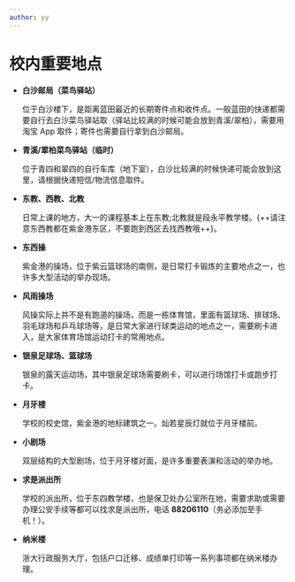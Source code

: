 ```yaml
---
author: yy
---
```


# **校内重要地点**

- **白沙邮局（菜鸟驿站）**

    位于白沙楼下，是距离蓝田最近的长期寄件点和收件点。一般蓝田的快递都需要自行去白沙菜鸟驿站取（驿站比较满的时候可能会放到青溪/翠柏），需要用淘宝 App 取件；寄件也需要自行拿到白沙邮局。

- **青溪/翠柏菜鸟驿站（临时）**
  
    位于青四和翠四的自行车库（地下室），白沙比较满的时候快递可能会放到这里，请根据快递短信/物流信息取件。

- **东教、西教、北教**

    日常上课的地方，大一的课程基本上在东教;北教就是段永平教学楼。{++请注意东西教都在紫金港东区，不要跑到西区去找西教哦++}。

- **东西操**

    紫金港的操场，位于紫云篮球场的南侧，是日常打卡锻炼的主要地点之一，也许多大型活动的举办现场。

- **风雨操场**

    风操实际上并不是有跑道的操场，而是一栋体育馆，里面有篮球场、排球场、羽毛球场和乒乓球场等，是日常大家进行球类运动的地点之一，需要刷卡进入，是大家体育场馆运动打卡的常用地点。

- **银泉足球场、篮球场**

    银泉的露天运动场，其中银泉足球场需要刷卡，可以进行场馆打卡或跑步打卡。

- **月牙楼**

    学校的校史馆，紫金港的地标建筑之一。灿若星辰灯就位于月牙楼前。

- **小剧场**

    双层结构的大型剧场，位于月牙楼对面，是许多重要表演和活动的举办地。

- **求是派出所**

    学校的派出所，位于东四教学楼，也是保卫处办公室所在地，需要求助或需要办理公安手续等都可以找求是派出所，电话 **88206110**（务必添加至手机！）。

- **纳米楼**

    浙大行政服务大厅，包括户口迁移、成绩单打印等一系列事项都在纳米楼办理。
